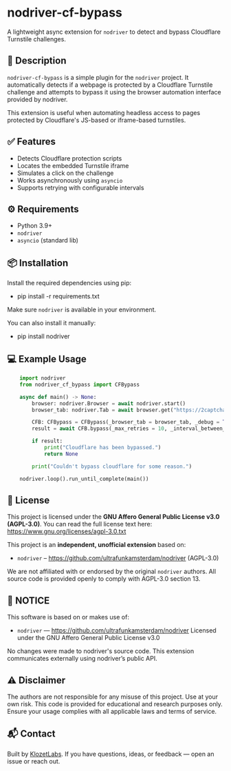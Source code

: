 # nodriver-cf-bypass

A lightweight async extension for `nodriver` to detect and bypass Cloudflare Turnstile challenges.


## 🚀 Description

`nodriver-cf-bypass` is a simple plugin for the `nodriver` project.
It automatically detects if a webpage is protected by a Cloudflare Turnstile challenge and attempts to bypass it using the browser automation interface provided by nodriver.

This extension is useful when automating headless access to pages protected by Cloudflare's JS-based or iframe-based turnstiles.


## ✅ Features

- Detects Cloudflare protection scripts
- Locates the embedded Turnstile iframe
- Simulates a click on the challenge
- Works asynchronously using `asyncio`
- Supports retrying with configurable intervals


## ⚙️ Requirements

- Python 3.9+
- `nodriver`
- `asyncio` (standard lib)


## 📦 Installation

Install the required dependencies using pip:
- pip install -r requirements.txt

Make sure `nodriver` is available in your environment.  

You can also install it manually:
- pip install nodriver


## 💻 Example Usage

```python
    import nodriver
    from nodriver_cf_bypass import CFBypass

    async def main() -> None:
        browser: nodriver.Browser = await nodriver.start()
        browser_tab: nodriver.Tab = await browser.get("https://2captcha.com/demo/cloudflare-turnstile-challenge")

        CFB: CFBypass = CFBypass(_browser_tab = browser_tab, _debug = True)
        result = await CFB.bypass(_max_retries = 10, _interval_between_retries = 1, _reload_page_after_n_retries = 0)

        if result:
            print("Cloudflare has been bypassed.")
            return None

        print("Couldn't bypass cloudflare for some reason.")

    nodriver.loop().run_until_complete(main())
```


## 📄 License

This project is licensed under the **GNU Affero General Public License v3.0 (AGPL-3.0)**.
You can read the full license text here: https://www.gnu.org/licenses/agpl-3.0.txt

This project is an **independent, unofficial extension** based on:
- `nodriver` – https://github.com/ultrafunkamsterdam/nodriver (AGPL-3.0)

We are not affiliated with or endorsed by the original `nodriver` authors.
All source code is provided openly to comply with AGPL-3.0 section 13.


## 📝 NOTICE

This software is based on or makes use of:

- `nodriver` — https://github.com/ultrafunkamsterdam/nodriver
  Licensed under the GNU Affero General Public License v3.0

No changes were made to nodriver's source code.
This extension communicates externally using nodriver’s public API.

## ⚠️ Disclaimer

The authors are not responsible for any misuse of this project. Use at your own risk. This code is provided for educational and research purposes only. Ensure your usage complies with all applicable laws and terms of service.


## 📬 Contact

Built by [KlozetLabs](https://github.com/KlozetLabs).
If you have questions, ideas, or feedback — open an issue or reach out.
